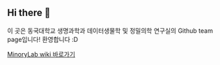## Hi there 👋

이 곳은 동국대학교 생명과학과 데이터생물학 및 정밀의학 연구실의 Github team page입니다!
환영합니다 :D

[MinoryLab wiki 바로가기](https://github.com/DGU-minory-lab/Lab_first_step/wiki)

<!--

**Here are some ideas to get you started:**

🙋‍♀️ A short introduction - what is your organization all about?
🌈 Contribution guidelines - how can the community get involved?
👩‍💻 Useful resources - where can the community find your docs? Is there anything else the community should know?
🍿 Fun facts - what does your team eat for breakfast?
🧙 Remember, you can do mighty things with the power of [Markdown](https://docs.github.com/github/writing-on-github/getting-started-with-writing-and-formatting-on-github/basic-writing-and-formatting-syntax)
-->
